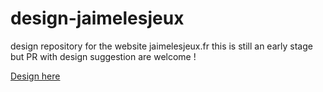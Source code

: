 # design-jaimelesjeux
 design repository for the website jaimelesjeux.fr
 this is still an early stage but PR with design suggestion are welcome !

 [Design here](www)